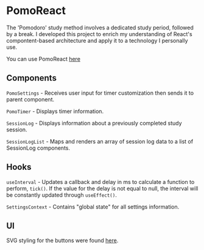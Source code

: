 # PomoReact

The 'Pomodoro' study method involves a dedicated study period, followed by a break. I developed this project
to enrich my understanding of React's compontent-based architecture and apply it to a technology I personally use.

You can use PomoReact [here](https://computeh.github.io/PomoReact/)

## Components

`PomoSettings` - Receives user input for timer customization then sends it to parent component.

`PomoTimer` - Displays timer information.

`SessionLog` - Displays information about a previously completed study session.

`SessionLogList` - Maps and renders an array of session log data to a list of SessionLog components.

## Hooks

`useInterval` - Updates a callback and delay in ms to calculate a function to perform, `tick()`. If the value
for the delay is not equal to null, the interval will be constantly updated through `useEffect()`.

`SettingsContext` - Contains "global state" for all settings information.

## UI

SVG styling for the buttons were found [here](https://heroicons.com/).
